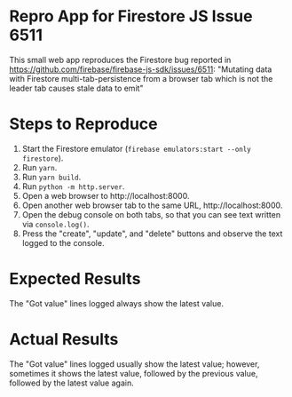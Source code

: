 # Repro App for Firestore JS Issue 6511

This small web app reproduces the Firestore bug reported in https://github.com/firebase/firebase-js-sdk/issues/6511:
"Mutating data with Firestore multi-tab-persistence from a browser tab which is not the leader tab causes stale data to emit"

# Steps to Reproduce

1. Start the Firestore emulator (`firebase emulators:start --only firestore`).
2. Run `yarn`.
3. Run `yarn build`.
4. Run `python -m http.server`.
5. Open a web browser to http://localhost:8000.
6. Open another web browser tab to the same URL, http://localhost:8000.
7. Open the debug console on both tabs, so that you can see text written via `console.log()`.
8. Press the "create", "update", and "delete" buttons and observe the text logged to the console.

# Expected Results

The "Got value" lines logged always show the latest value.

# Actual Results

The "Got value" lines logged usually show the latest value;
however, sometimes it shows the latest value, followed by the previous value, followed by the latest value again.
